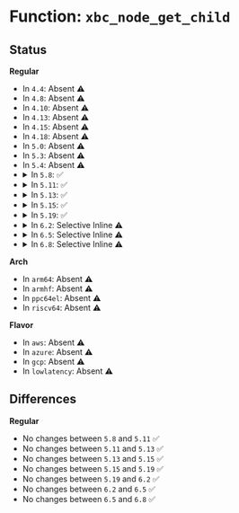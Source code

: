 # Function: <code>xbc_node_get_child</code>

## Status
<b>Regular</b>
<ul>
<li>
In <code>4.4</code>: Absent ⚠️
</li>
<li>
In <code>4.8</code>: Absent ⚠️
</li>
<li>
In <code>4.10</code>: Absent ⚠️
</li>
<li>
In <code>4.13</code>: Absent ⚠️
</li>
<li>
In <code>4.15</code>: Absent ⚠️
</li>
<li>
In <code>4.18</code>: Absent ⚠️
</li>
<li>
In <code>5.0</code>: Absent ⚠️
</li>
<li>
In <code>5.3</code>: Absent ⚠️
</li>
<li>
In <code>5.4</code>: Absent ⚠️
</li>
<li>
<details>
<summary>In <code>5.8</code>: ✅</summary>

```c
struct xbc_node *xbc_node_get_child(struct xbc_node *node);
```

**Collision:** Unique Global

**Inline:** No

**Transformation:** False

**Instances:**

```
In lib/bootconfig.c (ffffffff82d09b3f)
Location: lib/bootconfig.c:89
Inline: False
Direct callers:
  - init/main.c:xbc_snprint_cmdline
  - kernel/trace/trace_boot.c:trace_boot_init_instances
  - kernel/trace/trace_boot.c:trace_boot_init_one_instance
  - kernel/trace/trace_boot.c:trace_boot_init_one_instance
  - fs/proc/bootconfig.c:copy_xbc_key_value_list
  - lib/bootconfig.c:xbc_verify_tree
  - lib/bootconfig.c:xbc_parse_kv
  - lib/bootconfig.c:__xbc_add_key
  - lib/bootconfig.c:xbc_add_sibling
  - lib/bootconfig.c:xbc_node_find_next_key_value
  - lib/bootconfig.c:xbc_node_find_next_leaf
  - lib/bootconfig.c:xbc_node_find_next_leaf
  - lib/bootconfig.c:xbc_node_find_value
  - lib/bootconfig.c:xbc_node_find_child
```
**Symbols:**

```
ffffffff82d09b3f-ffffffff82d09b5a: xbc_node_get_child (STB_GLOBAL)
```
</details>
</li>
<li>
<details>
<summary>In <code>5.11</code>: ✅</summary>

```c
struct xbc_node *xbc_node_get_child(struct xbc_node *node);
```

**Collision:** Unique Global

**Inline:** No

**Transformation:** False

**Instances:**

```
In lib/bootconfig.c (ffffffff82ff710b)
Location: lib/bootconfig.c:89
Inline: False
Direct callers:
  - init/main.c:xbc_snprint_cmdline
  - kernel/trace/trace_boot.c:trace_boot_init_instances
  - kernel/trace/trace_boot.c:trace_boot_init_one_instance
  - kernel/trace/trace_boot.c:trace_boot_init_one_instance
  - fs/proc/bootconfig.c:copy_xbc_key_value_list
  - lib/bootconfig.c:xbc_verify_tree
  - lib/bootconfig.c:xbc_parse_kv
  - lib/bootconfig.c:__xbc_add_key
  - lib/bootconfig.c:xbc_add_sibling
  - lib/bootconfig.c:xbc_node_find_next_key_value
  - lib/bootconfig.c:xbc_node_find_next_leaf
  - lib/bootconfig.c:xbc_node_find_next_leaf
  - lib/bootconfig.c:xbc_node_find_value
  - lib/bootconfig.c:xbc_node_find_child
```
**Symbols:**

```
ffffffff82ff710b-ffffffff82ff7126: xbc_node_get_child (STB_GLOBAL)
```
</details>
</li>
<li>
<details>
<summary>In <code>5.13</code>: ✅</summary>

```c
struct xbc_node *xbc_node_get_child(struct xbc_node *node);
```

**Collision:** Unique Global

**Inline:** No

**Transformation:** False

**Instances:**

```
In lib/bootconfig.c (ffffffff83201df0)
Location: lib/bootconfig.c:89
Inline: False
Direct callers:
  - init/main.c:xbc_snprint_cmdline
  - kernel/trace/trace_boot.c:trace_boot_init
  - kernel/trace/trace_boot.c:trace_boot_init_one_instance
  - kernel/trace/trace_boot.c:trace_boot_init_one_instance
  - fs/proc/bootconfig.c:copy_xbc_key_value_list
  - lib/bootconfig.c:xbc_verify_tree
  - lib/bootconfig.c:__xbc_add_key
  - lib/bootconfig.c:xbc_add_sibling
  - lib/bootconfig.c:xbc_init
  - lib/bootconfig.c:xbc_node_find_next_key_value
  - lib/bootconfig.c:xbc_node_find_next_leaf
  - lib/bootconfig.c:xbc_node_find_next_leaf
  - lib/bootconfig.c:xbc_node_find_value
  - lib/bootconfig.c:xbc_node_find_child
```
**Symbols:**

```
ffffffff83201df0-ffffffff83201e0b: xbc_node_get_child (STB_GLOBAL)
```
</details>
</li>
<li>
<details>
<summary>In <code>5.15</code>: ✅</summary>

```c
struct xbc_node *xbc_node_get_child(struct xbc_node *node);
```

**Collision:** Unique Global

**Inline:** No

**Transformation:** False

**Instances:**

```
In lib/bootconfig.c (ffffffff832e9526)
Location: lib/bootconfig.c:89
Inline: False
Direct callers:
  - init/main.c:xbc_snprint_cmdline
  - init/main.c:xbc_snprint_cmdline
  - kernel/trace/trace_boot.c:trace_boot_set_ftrace_filter
  - kernel/trace/trace_boot.c:trace_boot_set_ftrace_filter
  - kernel/trace/trace_boot.c:trace_boot_init_one_event
  - kernel/trace/trace_boot.c:trace_boot_hist_add_one_handler
  - kernel/trace/trace_boot.c:trace_boot_hist_add_one_handler
  - kernel/trace/trace_boot.c:trace_boot_hist_add_array
  - kernel/trace/trace_boot.c:trace_boot_add_synth_event
  - kernel/trace/trace_boot.c:trace_boot_add_kprobe_event
  - kernel/trace/trace_boot.c:trace_boot_enable_events
  - kernel/trace/trace_boot.c:trace_boot_set_instance_options
  - kernel/trace/trace_boot.c:xbc_node_get_subkey
  - fs/proc/bootconfig.c:copy_xbc_key_value_list
  - fs/proc/bootconfig.c:copy_xbc_key_value_list
  - lib/bootconfig.c:xbc_verify_tree
  - lib/bootconfig.c:__xbc_add_key
  - lib/bootconfig.c:__xbc_add_sibling
  - lib/bootconfig.c:xbc_init
  - lib/bootconfig.c:xbc_init
  - lib/bootconfig.c:xbc_init
  - lib/bootconfig.c:xbc_node_get_subkey
  - lib/bootconfig.c:xbc_node_find_next_key_value
  - lib/bootconfig.c:xbc_node_find_next_leaf
  - lib/bootconfig.c:xbc_node_find_next_leaf
  - lib/bootconfig.c:xbc_node_find_value
```
**Symbols:**

```
ffffffff832e9526-ffffffff832e9541: xbc_node_get_child (STB_GLOBAL)
```
</details>
</li>
<li>
<details>
<summary>In <code>5.19</code>: ✅</summary>

```c
struct xbc_node *xbc_node_get_child(struct xbc_node *node);
```

**Collision:** Unique Global

**Inline:** No

**Transformation:** False

**Instances:**

```
In lib/bootconfig.c (ffffffff834a0df4)
Location: lib/bootconfig.c:154
Inline: False
Direct callers:
  - init/main.c:xbc_snprint_cmdline
  - init/main.c:xbc_snprint_cmdline
  - kernel/trace/trace_boot.c:trace_boot_set_ftrace_filter
  - kernel/trace/trace_boot.c:trace_boot_set_ftrace_filter
  - kernel/trace/trace_boot.c:trace_boot_init_one_event
  - kernel/trace/trace_boot.c:trace_boot_hist_add_one_handler
  - kernel/trace/trace_boot.c:trace_boot_hist_add_one_handler
  - kernel/trace/trace_boot.c:trace_boot_hist_add_array
  - kernel/trace/trace_boot.c:trace_boot_add_synth_event
  - kernel/trace/trace_boot.c:trace_boot_add_kprobe_event
  - kernel/trace/trace_boot.c:trace_boot_enable_events
  - kernel/trace/trace_boot.c:trace_boot_set_instance_options
  - kernel/trace/trace_boot.c:xbc_node_get_subkey
  - fs/proc/bootconfig.c:copy_xbc_key_value_list
  - fs/proc/bootconfig.c:copy_xbc_key_value_list
  - lib/bootconfig.c:xbc_parse_tree
  - lib/bootconfig.c:xbc_parse_tree
  - lib/bootconfig.c:xbc_parse_tree
  - lib/bootconfig.c:xbc_verify_tree
  - lib/bootconfig.c:__xbc_add_key
  - lib/bootconfig.c:__xbc_add_sibling
  - lib/bootconfig.c:xbc_node_get_subkey
  - lib/bootconfig.c:xbc_node_find_next_key_value
  - lib/bootconfig.c:xbc_node_find_next_leaf
  - lib/bootconfig.c:xbc_node_find_next_leaf
  - lib/bootconfig.c:xbc_node_find_value
```
**Symbols:**

```
ffffffff834a0df4-ffffffff834a0e16: xbc_node_get_child (STB_GLOBAL)
```
</details>
</li>
<li>
<details>
<summary>In <code>6.2</code>: Selective Inline ⚠️</summary>

```c
struct xbc_node *xbc_node_get_child(struct xbc_node *node);
```

**Collision:** Unique Global

**Inline:** Selective

**Transformation:** False

**Instances:**

```
In lib/bootconfig.c (ffffffff83eda688)
Location: lib/bootconfig.c:154
Inline: True
Inline callers:
  - lib/bootconfig.c:xbc_parse_tree
  - lib/bootconfig.c:xbc_parse_tree
  - lib/bootconfig.c:xbc_parse_tree
  - lib/bootconfig.c:xbc_verify_tree
  - lib/bootconfig.c:__xbc_add_key
  - lib/bootconfig.c:__xbc_add_sibling
  - lib/bootconfig.c:xbc_node_find_next_key_value
  - lib/bootconfig.c:xbc_node_find_next_leaf
  - lib/bootconfig.c:xbc_node_find_next_leaf
  - lib/bootconfig.c:xbc_node_find_next_leaf
  - lib/bootconfig.c:xbc_node_find_value
  - lib/bootconfig.c:xbc_node_find_subkey
  - lib/bootconfig.c:xbc_node_find_subkey
Direct callers:
  - init/main.c:xbc_snprint_cmdline
  - init/main.c:xbc_snprint_cmdline
  - kernel/trace/trace_boot.c:trace_boot_init
  - kernel/trace/trace_boot.c:trace_boot_init_one_instance
  - kernel/trace/trace_boot.c:trace_boot_init_one_instance
  - kernel/trace/trace_boot.c:trace_boot_set_ftrace_filter
  - kernel/trace/trace_boot.c:trace_boot_set_ftrace_filter
  - kernel/trace/trace_boot.c:trace_boot_init_one_event
  - kernel/trace/trace_boot.c:trace_boot_init_one_event
  - kernel/trace/trace_boot.c:trace_boot_hist_add_handlers
  - kernel/trace/trace_boot.c:trace_boot_hist_add_one_handler
  - kernel/trace/trace_boot.c:trace_boot_hist_add_one_handler
  - kernel/trace/trace_boot.c:trace_boot_hist_add_array
  - kernel/trace/trace_boot.c:trace_boot_add_synth_event
  - kernel/trace/trace_boot.c:trace_boot_add_kprobe_event
  - kernel/trace/trace_boot.c:trace_boot_enable_events
  - kernel/trace/trace_boot.c:trace_boot_set_instance_options
  - fs/proc/bootconfig.c:copy_xbc_key_value_list
  - fs/proc/bootconfig.c:copy_xbc_key_value_list
```
**Symbols:**

```
ffffffff83edab00-ffffffff83edab22: xbc_node_get_child (STB_GLOBAL)
```
</details>
</li>
<li>
<details>
<summary>In <code>6.5</code>: Selective Inline ⚠️</summary>

```c
struct xbc_node *xbc_node_get_child(struct xbc_node *node);
```

**Collision:** Unique Global

**Inline:** Selective

**Transformation:** False

**Instances:**

```
In lib/bootconfig.c (ffffffff837003f6)
Location: lib/bootconfig.c:154
Inline: True
Inline callers:
  - lib/bootconfig.c:xbc_verify_tree
  - lib/bootconfig.c:xbc_parse_kv
  - lib/bootconfig.c:xbc_parse_kv
  - lib/bootconfig.c:xbc_parse_kv
  - lib/bootconfig.c:__xbc_add_key
  - lib/bootconfig.c:__xbc_add_sibling
  - lib/bootconfig.c:xbc_node_find_next_key_value
  - lib/bootconfig.c:xbc_node_find_next_leaf
  - lib/bootconfig.c:xbc_node_find_next_leaf
  - lib/bootconfig.c:xbc_node_find_next_leaf
  - lib/bootconfig.c:xbc_node_find_value
  - lib/bootconfig.c:xbc_node_find_subkey
  - lib/bootconfig.c:xbc_node_find_subkey
Direct callers:
  - init/main.c:xbc_snprint_cmdline
  - init/main.c:xbc_snprint_cmdline
  - kernel/trace/trace_boot.c:trace_boot_init
  - kernel/trace/trace_boot.c:trace_boot_init_one_instance
  - kernel/trace/trace_boot.c:trace_boot_init_one_instance
  - kernel/trace/trace_boot.c:trace_boot_set_ftrace_filter
  - kernel/trace/trace_boot.c:trace_boot_set_ftrace_filter
  - kernel/trace/trace_boot.c:trace_boot_init_one_event
  - kernel/trace/trace_boot.c:trace_boot_init_one_event
  - kernel/trace/trace_boot.c:trace_boot_hist_add_handlers
  - kernel/trace/trace_boot.c:trace_boot_hist_add_one_handler
  - kernel/trace/trace_boot.c:trace_boot_hist_add_one_handler
  - kernel/trace/trace_boot.c:trace_boot_hist_add_array
  - kernel/trace/trace_boot.c:trace_boot_add_synth_event
  - kernel/trace/trace_boot.c:trace_boot_add_kprobe_event
  - kernel/trace/trace_boot.c:trace_boot_enable_events
  - kernel/trace/trace_boot.c:trace_boot_set_instance_options
  - fs/proc/bootconfig.c:copy_xbc_key_value_list
  - fs/proc/bootconfig.c:copy_xbc_key_value_list
```
**Symbols:**

```
ffffffff83700630-ffffffff83700652: xbc_node_get_child (STB_GLOBAL)
```
</details>
</li>
<li>
<details>
<summary>In <code>6.8</code>: Selective Inline ⚠️</summary>

```c
struct xbc_node *xbc_node_get_child(struct xbc_node *node);
```

**Collision:** Unique Global

**Inline:** Selective

**Transformation:** False

**Instances:**

```
In lib/bootconfig.c (ffffffff83933c36)
Location: lib/bootconfig.c:154
Inline: True
Inline callers:
  - lib/bootconfig.c:xbc_verify_tree
  - lib/bootconfig.c:xbc_parse_kv
  - lib/bootconfig.c:xbc_parse_kv
  - lib/bootconfig.c:xbc_parse_kv
  - lib/bootconfig.c:__xbc_add_key
  - lib/bootconfig.c:__xbc_add_sibling
  - lib/bootconfig.c:xbc_node_find_next_key_value
  - lib/bootconfig.c:xbc_node_find_next_leaf
  - lib/bootconfig.c:xbc_node_find_next_leaf
  - lib/bootconfig.c:xbc_node_find_next_leaf
  - lib/bootconfig.c:xbc_node_find_value
  - lib/bootconfig.c:xbc_node_find_subkey
  - lib/bootconfig.c:xbc_node_find_subkey
Direct callers:
  - init/main.c:xbc_snprint_cmdline
  - init/main.c:xbc_snprint_cmdline
  - kernel/trace/trace_boot.c:trace_boot_init
  - kernel/trace/trace_boot.c:trace_boot_init_one_instance
  - kernel/trace/trace_boot.c:trace_boot_init_one_instance
  - kernel/trace/trace_boot.c:trace_boot_set_ftrace_filter
  - kernel/trace/trace_boot.c:trace_boot_set_ftrace_filter
  - kernel/trace/trace_boot.c:trace_boot_init_one_event
  - kernel/trace/trace_boot.c:trace_boot_init_one_event
  - kernel/trace/trace_boot.c:trace_boot_hist_add_handlers
  - kernel/trace/trace_boot.c:trace_boot_hist_add_one_handler
  - kernel/trace/trace_boot.c:trace_boot_hist_add_one_handler
  - kernel/trace/trace_boot.c:trace_boot_hist_add_array
  - kernel/trace/trace_boot.c:trace_boot_add_synth_event
  - kernel/trace/trace_boot.c:trace_boot_add_kprobe_event
  - kernel/trace/trace_boot.c:trace_boot_enable_events
  - kernel/trace/trace_boot.c:trace_boot_set_instance_options
  - fs/proc/bootconfig.c:copy_xbc_key_value_list
  - fs/proc/bootconfig.c:copy_xbc_key_value_list
```
**Symbols:**

```
ffffffff83933e70-ffffffff83933e92: xbc_node_get_child (STB_GLOBAL)
```
</details>
</li>
</ul>
<b>Arch</b>
<ul>
<li>
In <code>arm64</code>: Absent ⚠️
</li>
<li>
In <code>armhf</code>: Absent ⚠️
</li>
<li>
In <code>ppc64el</code>: Absent ⚠️
</li>
<li>
In <code>riscv64</code>: Absent ⚠️
</li>
</ul>
<b>Flavor</b>
<ul>
<li>
In <code>aws</code>: Absent ⚠️
</li>
<li>
In <code>azure</code>: Absent ⚠️
</li>
<li>
In <code>gcp</code>: Absent ⚠️
</li>
<li>
In <code>lowlatency</code>: Absent ⚠️
</li>
</ul>

## Differences
<b>Regular</b>
<ul>
<li>
No changes between <code>5.8</code> and <code>5.11</code> ✅
</li>
<li>
No changes between <code>5.11</code> and <code>5.13</code> ✅
</li>
<li>
No changes between <code>5.13</code> and <code>5.15</code> ✅
</li>
<li>
No changes between <code>5.15</code> and <code>5.19</code> ✅
</li>
<li>
No changes between <code>5.19</code> and <code>6.2</code> ✅
</li>
<li>
No changes between <code>6.2</code> and <code>6.5</code> ✅
</li>
<li>
No changes between <code>6.5</code> and <code>6.8</code> ✅
</li>
</ul>
